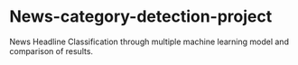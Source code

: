 # News-category-detection-project
News Headline Classification through multiple machine learning model and comparison of results.
